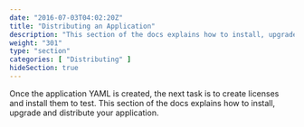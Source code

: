 ```yaml
---
date: "2016-07-03T04:02:20Z"
title: "Distributing an Application"
description: "This section of the docs explains how to install, upgrade and distribute your application."
weight: "301"
type: "section"
categories: [ "Distributing" ]
hideSection: true
---
```


Once the application YAML is created, the next task is to create licenses and install them to test.  This section
of the docs explains how to install, upgrade and distribute your application.